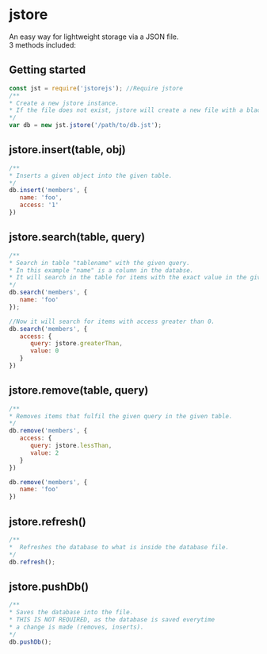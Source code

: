 # jstore
An easy way for lightweight storage via a JSON file.  
3 methods included:  

## Getting started
```javascript
const jst = require('jstorejs'); //Require jstore
/**
* Create a new jstore instance.
* If the file does not exist, jstore will create a new file with a black JSON.
*/
var db = new jst.jstore('/path/to/db.jst'); 
```

## jstore.insert(table, obj)
```javascript
/**
* Inserts a given object into the given table.
*/
db.insert('members', {
   name: 'foo',
   access: '1'
})
```

## jstore.search(table, query)
```javascript
/**
* Search in table "tablename" with the given query.
* In this example "name" is a column in the databse.
* It will search in the table for items with the exact value in the given column.
*/
db.search('members', {
   name: 'foo'
});

//Now it will search for items with access greater than 0.
db.search('members', {
   access: {
      query: jstore.greaterThan,
      value: 0
   }
})
```

## jstore.remove(table, query)
```javascript
/**
* Removes items that fulfil the given query in the given table.
*/
db.remove('members', {
   access: {
      query: jstore.lessThan,
      value: 2
   }
})

db.remove('members', {
   name: 'foo'
})
```

## jstore.refresh()
```javascript
/**
*  Refreshes the database to what is inside the database file.
*/
db.refresh();
```

## jstore.pushDb()
```javascript
/**
* Saves the database into the file.
* THIS IS NOT REQUIRED, as the database is saved everytime
* a change is made (removes, inserts).
*/
db.pushDb();
```